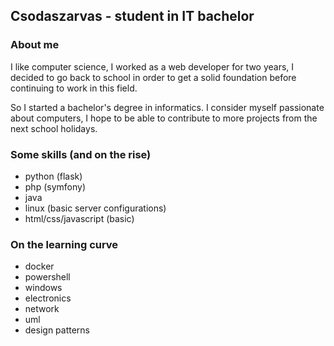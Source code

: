 ## Csodaszarvas - student in IT bachelor

### About me
I like computer science, I worked as a web developer for two years, I decided to go back to school in order to get a solid foundation before continuing to work in this field.

So I started a bachelor's degree in informatics. I consider myself passionate about computers, I hope to be able to contribute to more projects from the next school holidays.

### Some skills (and on the rise)
- python (flask)
- php (symfony)
- java
- linux (basic server configurations)
- html/css/javascript (basic)

### On the learning curve
- docker
- powershell
- windows
- electronics
- network
- uml
- design patterns
